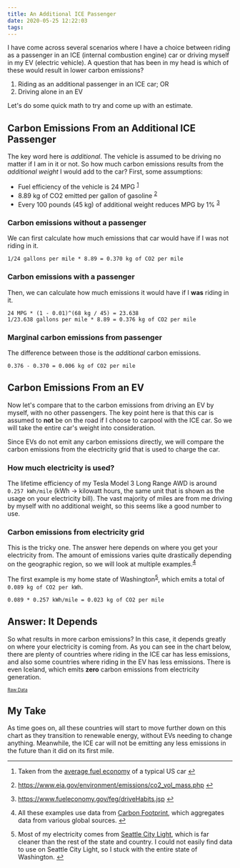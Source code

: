 ```yaml
---
title: An Additional ICE Passenger
date: 2020-05-25 12:22:03
tags:
---
```



I have come across several scenarios where I have a choice between riding as a passenger in an ICE (internal combustion engine) car or driving myself in my EV (electric vehicle). A question that has been in my head is which of these would result in lower carbon emissions?

1. Riding as an additional passenger in an ICE car; OR
2. Driving alone in an EV

Let's do some quick math to try and come up with an estimate.

## Carbon Emissions From an Additional ICE Passenger

The key word here is *additional*. The vehicle is assumed to be driving no matter if I am in it or not. So how much carbon emissions results from the *additional weight* I would add to the car? First, some assumptions:

* Fuel efficiency of the vehicle is 24 MPG <sup id="fnr1">[1]</sup>
* 8.89 kg of CO2 emitted per gallon of gasoline <sup id="fnr2">[2]</sup>
* Every 100 pounds (45 kg) of additional weight reduces MPG by 1% <sup id="fnr3">[3]</sup>

### Carbon emissions without a passenger

We can first calculate how much emissions that car would have if I was not riding in it.

```
1/24 gallons per mile * 8.89 = 0.370 kg of CO2 per mile
```

### Carbon emissions with a passenger

Then, we can calculate how much emissions it would have if I **was** riding in it.

```
24 MPG * (1 - 0.01)^(68 kg / 45) = 23.638
1/23.638 gallons per mile * 8.89 = 0.376 kg of CO2 per mile
```

### Marginal carbon emissions from passenger

The difference between those is the *additional* carbon emissions.

```
0.376 - 0.370 = 0.006 kg of CO2 per mile
```

## Carbon Emissions From an EV

Now let's compare that to the carbon emissions from driving an EV by myself, with no other passengers. The key point here is that this car is assumed to **not** be on the road if I choose to carpool with the ICE car. So we will take the entire car's weight into consideration.

Since EVs do not emit any carbon emissions directly, we will compare the carbon emissions from the electricity grid that is used to charge the car.

### How much electricity is used?

The lifetime efficiency of my Tesla Model 3 Long Range AWD is around `0.257 kWh/mile` (kWh -> kilowatt hours, the same unit that is shown as the usage on your electricity bill). The vast majority of miles are from me driving by myself with no additional weight, so this seems like a good number to use.

### Carbon emissions from electricity grid

This is the tricky one. The answer here depends on where you get your electricity from. The amount of emissions varies quite drastically depending on the geographic region, so we will look at multiple examples.<sup id="fnr4">[4]</sup>

The first example is my home state of Washington<sup id="fnr5">[5]</sup>, which emits a total of `0.089 kg of CO2 per kWh`.
```
0.089 * 0.257 kWh/mile = 0.023 kg of CO2 per mile
```

## Answer: It Depends

So what results in more carbon emissions? In this case, it depends greatly on where your electricity is coming from. As you can see in the chart below, there are plenty of countries where riding in the ICE car has less emissions, and also some countries where riding in the EV has less emissions. There is even Iceland, which emits **zero** carbon emissions from electricity generation.

<canvas id="data" height="400em"></canvas><a href="data.csv" style="font-size: x-small;">Raw Data</a>


<script src="https://cdn.jsdelivr.net/npm/chart.js@2.8.0"></script>
<script src="https://cdn.jsdelivr.net/npm/xlsx@0.16.0/dist/xlsx.min.js" integrity="sha256-j6s13sDrFq3WpEWL4C1sbm+gb3CbknDfDCg7tJ26Qv0=" crossorigin="anonymous"></script>
<script src="https://cdn.jsdelivr.net/npm/chartjs-plugin-datasource@0.1.0"></script>

<script>
    var ctx = document.getElementById('data').getContext('2d');
    var colors = [];
    for (let i = 0; i < 24; i++) {
        colors.push('#2aa198');
    }
    colors[4] = '#d33682';
    colors[23] = '#d33682';
    var tColor = window.getComputedStyle(document.getElementsByTagName("body")[0]).color;
    Chart.defaults.global.defaultFontColor = tColor;
    var chart = new Chart(ctx, {
        type: 'horizontalBar',
        data: {
            labels: [],
            datasets: [
                {
                    label: 'kg of CO2 per mile',
                    backgroundColor: colors,
                    borderColor: '#2aa198'
                }
            ]
        },
        plugins: [ChartDataSource],
        options: {
            title: {
                display: true,
                text: 'EV Emissions vs An Additional ICE Passenger',
                fontSize: 18,
                padding: 30
            },
            legend: {
                display: false
            },
            plugins: {
                datasource: {
                    url: 'data.csv',
                    rowMapping: 'index',
                    datasetLabels: 'Sheet1!C1:C1',
                    indexLabels: 'Sheet1!A2:A25',
                    data: 'Sheet1!C2:C25'
                }
            },
            scales: {
                xAxes: [{
                    gridLines: {
                        display: false,
                        drawBorder: false
                    },
                    stacked: true
                }],
                yAxes: [{
                    gridLines: {
                        display: false,
                        drawBorder: false
                    },
                    stacked: true
                }]
            }
        }
    });
</script>

## My Take

As time goes on, all these countries will start to move further down on this chart as they transition to renewable energy, without EVs needing to change anything. Meanwhile, the ICE car will not be emitting any less emissions in the future than it did on its first mile.


***

<section class="footnotes">
<ol class="footnotes-list">
<li id="fn1" class="footnote-item">
    <p>Taken from the <a href="https://afdc.energy.gov/data/10310">average fuel economy</a> of a typical US car
    <a href="#fnr1" class="footnote-backref">↩</a></p>
</li>
<li id="fn2" class="footnote-item">
    <p><a href="https://www.eia.gov/environment/emissions/co2_vol_mass.php">https://www.eia.gov/environment/emissions/co2_vol_mass.php</a>
    <a href="#fnr2" class="footnote-backref">↩</a></p>
</li>
<li id="fn3" class="footnote-item">
    <p><a href="https://www.fueleconomy.gov/feg/driveHabits.jsp">https://www.fueleconomy.gov/feg/driveHabits.jsp</a>
    <a href="#fnr3" class="footnote-backref">↩</a></p>
</li>
<li id="fn4" class="footnote-item">
    <p>All these examples use data from <a href="https://www.carbonfootprint.com/docs/2019_06_emissions_factors_sources_for_2019_electricity.pdf">Carbon Footprint</a>, which aggregates data from various global sources.
    <a href="#fnr4" class="footnote-backref">↩</a></p>
</li>
<li id="fn5" class="footnote-item">
    <p>Most of my electricity comes from <a href="https://www.seattle.gov/light/greenest/cleanhydro.asp">Seattle City Light</a>, which is far cleaner than the rest of the state and country. I could not easily find data to use on Seattle City Light, so I stuck with the entire state of Washington.
    <a href="#fnr5" class="footnote-backref">↩</a></p>
</li>
</ol>
</section>

[1]: #fn1
[2]: #fn2
[3]: #fn3
[4]: #fn4 
[5]: #fn5


